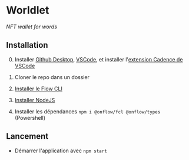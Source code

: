# Worldlet
*NFT wallet for words*

## Installation
0. Installer [Github Desktop](https://desktop.github.com/), [VSCode](https://code.visualstudio.com/download), et installer l'[extension Cadence de VSCode](https://docs.onflow.org/vscode-extension)

1. Cloner le repo dans un dossier

2. [Installer le Flow CLI](https://docs.onflow.org/flow-cli/install)

3. [Installer NodeJS](https://nodejs.org/en/download/)

4. Installer les dépendances `npm i @onflow/fcl @onflow/types` (Powershell)

## Lancement

* Démarrer l'application avec `npm start`